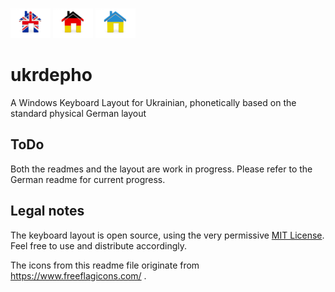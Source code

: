 [![EN](readme-files/united_kingdom_home_icon_64.png)](README.md)
[![DE](readme-files/germany_home_icon_64.png)](README-DE.md)
[![UK](readme-files/ukraine_home_icon_64.png)](README-UK.md)

# ukrdepho
A Windows Keyboard Layout for Ukrainian, phonetically based on the standard physical German layout

## ToDo

Both the readmes and the layout are work in progress. Please refer
to the German readme for current progress.

## Legal notes

The keyboard layout is open source, using the very permissive
[MIT License](LICENSE). Feel free to use and distribute accordingly.

The icons from this readme file originate from
https://www.freeflagicons.com/ .